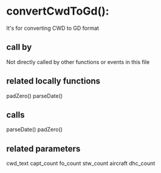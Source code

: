 # convertCwdToGd():

It's for converting CWD to GD format

## call by

Not directly called by other functions or events in this file

## related locally functions

padZero()
parseDate()

## calls

parseDate()
padZero()

## related parameters

cwd_text
capt_count
fo_count
stw_count
aircraft
dhc_count


